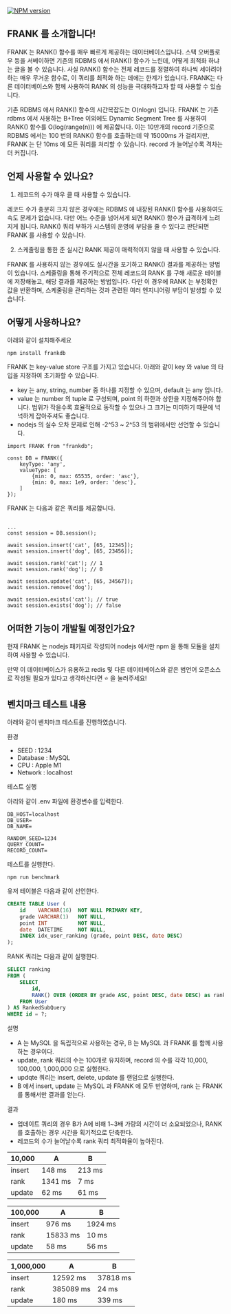 [![NPM version](https://badge.fury.io/js/frankdb.svg)](https://badge.fury.io/js/frankdb)



## FRANK 를 소개합니다!

FRANK 는 RANK() 함수를 매우 빠르게 제공하는 데이터베이스입니다. 스택 오버플로우 등을 서베이하면 기존의 RDBMS 에서 RANK() 함수가 느린데, 어떻게 최적화 하냐는 글을 볼 수 있습니다. 사실 RANK() 함수는 전체 레코드를 정렬하여 하나씩 세아려야 하는 매우 무거운 함수로, 이 쿼리를 최적화 하는 데에는 한계가 있습니다. FRANK는 다른 데이터베이스와 함께 사용하여 RANK 의 성능을 극대화하고자 할 때 사용할 수 있습니다.

기존 RDBMS 에서 RANK() 함수의 시간복잡도는 O(nlogn) 입니다. FRANK 는 기존 rdbms 에서 사용하는 B+Tree 이외에도 Dynamic Segment Tree 를 사용하여 RANK() 함수를 O(log(range(n))) 에 제공합니다. 이는 10만개의 record 기준으로 RDBMS 에서는 100 번의 RANK() 함수를 호출하는데 약 15000ms 가 걸리지만, FRANK 는 단 10ms 에 모든 쿼리를 처리할 수 있습니다. record 가 늘어날수록 격차는 더 커집니다.



## 언제 사용할 수 있나요?

1. 레코드의 수가 매우 클 때 사용할 수 있습니다.

레코드 수가 충분히 크지 않은 경우에는 RDBMS 에 내장된 RANK() 함수를 사용하여도 속도 문제가 없습니다. 다만 어느 수준을 넘어서게 되면 RANK() 함수가 급격하게 느려지게 됩니다. RANK() 쿼리 부하가 시스템의 운영에 부담을 줄 수 있다고 판단되면 FRANK 를 사용할 수 있습니다.

2. 스케줄링을 통한 준 실시간 RANK 제공이 매력적이지 않을 때 사용할 수 있습니다.

FRANK 를 사용하지 않는 경우에도 실시간을 포기하고 RANK() 결과를 제공하는 방법이 있습니다. 스케줄링을 통해 주기적으로 전체 레코드의 RANK 를 구해 새로운 테이블에 저장해놓고, 해당 결과를 제공하는 방법입니다. 다만 이 경우에 RANK 는 부정확한 값을 반환하며, 스케줄링을 관리하는 것과 관련된 여러 엔지니어링 부담이 발생할 수 있습니다.



## 어떻게 사용하나요?

아래와 같이 설치해주세요

```tsx
npm install frankdb
```

FRANK 는 key-value store 구조를 가지고 있습니다. 아래와 같이 key 와 value 의 타입을 지정하여 초기화할 수 있습니다.

- key 는 any, string, number 중 하나를 지정할 수 있으며, default 는 any 입니다.
- value 는 number 의 tuple 로 구성되며, point 의 하한과 상한을 지정해주어야 합니다. 범위가 작을수록 효율적으로 동작할 수 있으나 그 크기는 미미하기 때문에 넉넉하게 잡아주셔도 좋습니다.
- nodejs 의 실수 오차 문제로 인해 -2^53 ~ 2^53 의 범위에서만 선언할 수 있습니다.

```tsx
import FRANK from "frankdb";

const DB = FRANK({
    keyType: 'any',
    valueType: [
        {min: 0, max: 65535, order: 'asc'}, 
        {min: 0, max: 1e9, order: 'desc'},
    ]
});
```

FRANK 는 다음과 같은 쿼리를 제공합니다.

```tsx

...
const session = DB.session();

await session.insert('cat', [65, 12345]);
await session.insert('dog', [65, 23456]);

await session.rank('cat'); // 1
await session.rank('dog'); // 0

await session.update('cat', [65, 34567]);
await session.remove('dog');

await session.exists('cat'); // true
await session.exists('dog'); // false
```



## 어떠한 기능이 개발될 예정인가요?

현재 FRANK 는 nodejs 패키지로 작성되어 nodejs 에서만 npm 을 통해 모듈을 설치하여 사용할 수 있습니다.

만약 이 데이터베이스가 유용하고 redis 및 다른 데이터베이스와 같은 범언어 오픈소스로 작성될 필요가 있다고 생각하신다면 ⭐️ 을 눌러주세요!



## 벤치마크 테스트 내용

아래와 같이 벤치마크 테스트를 진행하였습니다. 

환경

- SEED : 1234
- Database : MySQL
- CPU : Apple M1
- Network : localhost


테스트 실행

아리와 같이 .env 파일에 환경변수를 입력한다.

```shell
DB_HOST=localhost
DB_USER=
DB_NAME=

RANDOM_SEED=1234
QUERY_COUNT=
RECORD_COUNT=
```

테스트를 실행한다.

```shell
npm run benchmark
```


유저 테이블은 다음과 같이 선언한다.

```sql
CREATE TABLE User (
    id    VARCHAR(16)  NOT NULL PRIMARY KEY,
    grade VARCHAR(1)   NOT NULL,
    point INT          NOT NULL,
    date  DATETIME     NOT NULL,
    INDEX idx_user_ranking (grade, point DESC, date DESC)
);
```

RANK 쿼리는 다음과 같이 실행한다.

```sql
SELECT ranking
FROM (
    SELECT
        id,
        RANK() OVER (ORDER BY grade ASC, point DESC, date DESC) as ranking
    FROM User
) AS RankedSubQuery
WHERE id = ?;
```


설명

- A 는 MySQL 을 독립적으로 사용하는 경우, B 는 MySQL 과 FRANK 를 함께 사용하는 경우이다.
- update, rank 쿼리의 수는 100개로 유지하며, record 의 수를 각각 10,000, 100,000, 1,000,000 으로 실험한다.
- updqte 쿼리는 insert, delete, update 를 랜덤으로 실행한다.
- B 에서 insert, update 는 MySQL 과 FRANK 에 모두 반영하며, rank 는 FRANK 를 통해서만 결과를 얻는다.

결과

- 업데이트 쿼리의 경우 B가 A에 비해 1~3배 가량의 시간이 더 소요되었으나, RANK 를 호출하는 경우 시간을 획기적으로 단축한다.
- 레코드의 수가 늘어날수록 rank 쿼리 최적화율이 높아진다.

| 10,000 | A | B |
| --- | --- | --- |
| insert | 148 ms | 213 ms |
| rank | 1341 ms | 7 ms |
| update | 62 ms | 61 ms |

| 100,000 | A | B |
| --- | --- | --- |
| insert | 976 ms | 1924 ms |
| rank | 15833 ms | 10 ms |
| update | 58 ms | 56 ms |

| 1,000,000 | A | B |
| --- | --- | --- |
| insert | 12592 ms | 37818 ms |
| rank | 385089 ms | 24 ms |
| update | 180 ms | 339 ms |
